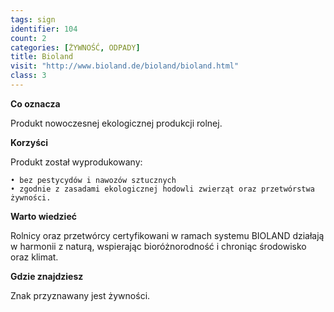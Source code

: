 ```yaml
---
tags: sign
identifier: 104
count: 2
categories: [ŻYWNOŚĆ, ODPADY]
title: Bioland
visit: "http://www.bioland.de/bioland/bioland.html"
class: 3
---
```

**Co oznacza**

Produkt nowoczesnej ekologicznej produkcji rolnej.

**Korzyści**

Produkt został wyprodukowany:

	• bez pestycydów i nawozów sztucznych
	• zgodnie z zasadami ekologicznej hodowli zwierząt oraz przetwórstwa żywności.

**Warto wiedzieć**

Rolnicy oraz przetwórcy certyfikowani w ramach systemu BIOLAND działają w harmonii z naturą, wspierając bioróżnorodność i chroniąc środowisko oraz klimat.

**Gdzie znajdziesz**

Znak przyznawany jest żywności.
